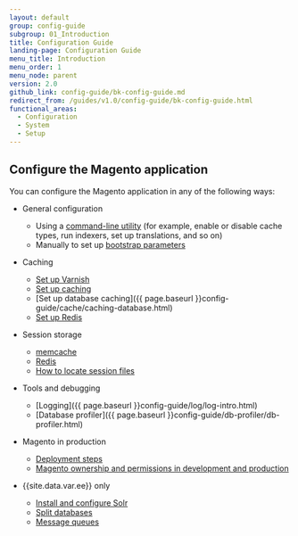 ```yaml
---
layout: default
group: config-guide
subgroup: 01_Introduction
title: Configuration Guide
landing-page: Configuration Guide
menu_title: Introduction
menu_order: 1
menu_node: parent
version: 2.0
github_link: config-guide/bk-config-guide.md
redirect_from: /guides/v1.0/config-guide/bk-config-guide.html
functional_areas:
  - Configuration
  - System
  - Setup
---
```


<h2 id="configuration">Configure the Magento application</h2>
You can configure the Magento application in any of the following ways:

*	General configuration

	*  	Using a <a href="{{page.baseurl}}config-guide/cli/config-cli.html">command-line utility</a> (for example, enable or disable cache types, run indexers, set up translations, and so on)
	*  	Manually to set up <a href="{{page.baseurl}}config-guide/bootstrap/magento-bootstrap.html">bootstrap parameters</a>

*	Caching

	*	[Set up Varnish]({{page.baseurl}}config-guide/varnish/config-varnish.html)
	* [Set up caching]({{page.baseurl}}config-guide/cache.html)
	*	[Set up database caching]({{ page.baseurl }}config-guide/cache/caching-database.html)
	*	<a href="{{page.baseurl}}config-guide/redis/config-redis.html">Set up Redis</a>

*	Session storage
	*	[memcache]({{page.baseurl}}config-guide/memcache/memcache.html)
	*	[Redis]({{page.baseurl}}config-guide/redis/redis-session.html)
	*	[How to locate session files]({{page.baseurl}}config-guide/sessions.html)

*	Tools and debugging

	*	[Logging]({{ page.baseurl }}config-guide/log/log-intro.html)
	*	[Database profiler]({{ page.baseurl }}config-guide/db-profiler/db-profiler.html)

*	Magento in production

	*	[Deployment steps]({{page.baseurl}}config-guide/prod/prod_deploy.html)
	*	[Magento ownership and permissions in development and production]({{page.baseurl}}config-guide/prod/prod_file-sys-perms.html)

*	{{site.data.var.ee}} only

	*	<a href="{{page.baseurl}}config-guide/solr/solr-overview.html">Install and configure Solr</a>
	*	<a href="{{page.baseurl}}config-guide/multi-master/multi-master.html">Split databases</a>
	*	<a href="{{page.baseurl}}config-guide/mq/rabbitmq-overview.html">Message queues</a>
